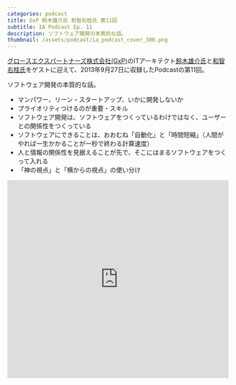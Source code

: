 ```yaml
---
categories: podcast
title: GxP 鈴木雄介氏 和智右桂氏 第11回
subtitle: IA Podcast Ep. 11
description: ソフトウェア開発の本質的な話。
thumbnail: /assets/podcast/ia_podcast_cover_300.png
---
```


[グロースエクスパートナーズ株式会社(GxP)](http://www.gxp.co.jp/)のITアーキテクト[鈴木雄介氏](https://twitter.com/yusuke_arclamp)と[和智右桂氏](https://twitter.com/digitalsoul0124)をゲストに迎えて、2013年9月27日に収録したPodcastの第11回。

ソフトウェア開発の本質的な話。

- マンパワー、リーン・スタートアップ、いかに開発しないか
- プライオリティつけるのが重要・スキル
- ソフトウェア開発は、ソフトウェアをつくっているわけではなく、ユーザーとの関係性をつくっている
- ソフトウェアにできることは、おおむね「自動化」と「時間短縮」（人間がやれば一生かかることが一秒で終わる計算速度）
- 人と情報の関係性を見据えることが先で、そこにはまるソフトウェアをつくって入れる
- 「神の視点」と「横からの視点」の使い分け

<iframe width="100%" height="450" scrolling="no" frameborder="no" src="https://w.soundcloud.com/player/?url=https%3A//api.soundcloud.com/tracks/283580771&amp;auto_play=false&amp;hide_related=false&amp;show_comments=true&amp;show_user=true&amp;show_reposts=false&amp;visual=true"></iframe>
